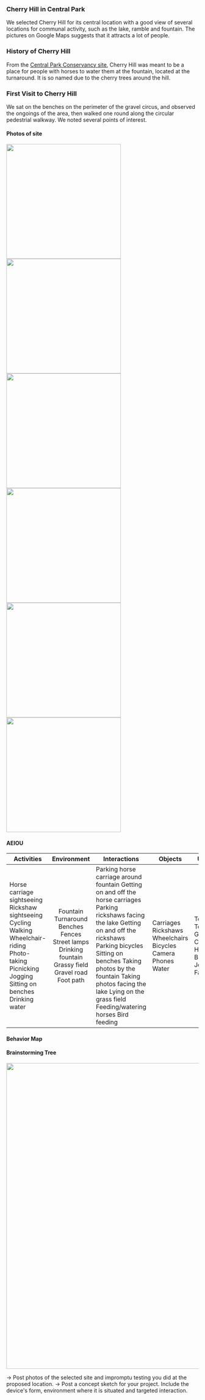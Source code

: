 ### Cherry Hill in Central Park ###

We selected Cherry Hill for its central location with a good view of several locations for communal activity, such as the lake, ramble and fountain. The pictures on Google Maps suggests that it attracts a lot of people.

### History of Cherry Hill ###

From the [Central Park Conservancy site](http://www.centralparknyc.org/things-to-see-and-do/attractions/cherry-hill.html), Cherry Hill was meant to be a place for people with horses to water them at the fountain, located at the turnaround. It is so named due to the cherry trees around the hill.

### First Visit to Cherry Hill ###

We sat on the benches on the perimeter of the gravel circus, and observed the ongoings of the area, then walked one round along the circular pedestrial walkway. We noted several points of interest.

#### Photos of site ####

<img src="/major-studio-1/photos/ch1.jpg" width="300">  <img src="/major-studio-1/photos/ch2.jpg" width="300">   <img src="/major-studio-1/photos/ch3.jpg" width="300"> <br>
<img src="/major-studio-1/photos/ch4.jpg" width="300">  <img src="/major-studio-1/photos/ch5.jpg" width="300">   <img src="/major-studio-1/photos/ch6.jpg" width="300"> <br>


#### AEIOU ####

| Activities | Environment | Interactions | Objects | Users |
|-----------------------------------------------------------------------------------------------------------------------------------------------------|:-----------------------------------------------------------------------------------------------------:|----------------------------------------------------------------------------------------------------------------------------------------------------------------------------------------------------------------------------------------------------------------------------------------------------------------|--------------------------------------------------------------|-------------------------------------------------------------|
| Horse carriage sightseeing <br/> Rickshaw sightseeing  <br/> Cycling Walking <br/> Wheelchair-riding <br/> Photo-taking  Picnicking Jogging Sitting on benches Drinking water | Fountain Turnaround Benches Fences Street lamps Drinking fountain Grassy field Gravel road Foot path  | Parking horse carriage around fountain Getting on and off the horse carriages Parking rickshaws facing the lake Getting on and off the rickshaws Parking bicycles Sitting on benches Taking photos by the fountain Taking photos facing the lake Lying on the grass field Feeding/watering horses Bird feeding | Carriages Rickshaws Wheelchairs Bicycles Camera Phones Water | Tourists Tour Guides Cyclists Horses Birds Joggers Families |

#### Behavior Map ####

#### Brainstorming Tree ####

<img src="/major-studio-1/photos/brainstorm.png" width="800"> 




-> Post photos of the selected site and impromptu testing you did at the proposed location.
-> Post a concept sketch for your project. Include the device's form, environment where it is situated and targeted interaction. 